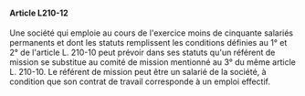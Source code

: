 #### Article L210-12

Une société qui emploie au cours de l'exercice moins de cinquante salariés permanents et dont les statuts remplissent les conditions définies au 1° et 2° de l'article L. 210-10 peut prévoir dans ses statuts qu'un référent de mission se substitue au comité de mission mentionné au 3° du même article L. 210-10. Le référent de mission peut être un salarié de la société, à condition que son contrat de travail corresponde à un emploi effectif.

